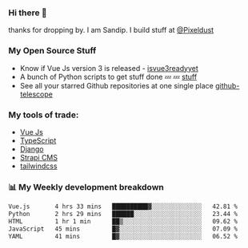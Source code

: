 ### Hi there 👋

thanks for dropping by.
I am Sandip. I build stuff at [@Pixeldust](github.com/pixeldust-in/)

###  **My Open Source Stuff**

 - Know if Vue Js version 3 is released -  [isvue3readyyet](https://github.com/sandiprb/isvue3readyyet)
 - A bunch of Python scripts to get stuff done 💤 💤 [stuff](https://github.com/sandiprb/stuff)
 - See all your starred Github repositories at one single place [github-telescope](https://github.com/sandiprb/github-telescope)



###  **My tools of trade:**
 - [Vue Js](https://github.com/vuejs/vue/)
 - [TypeScript](https://github.com/microsoft/TypeScript)
 - [Django](github.com/django/django)
 - [Strapi CMS](github.com/strapi/strapi)
 - [tailwindcss](https://github.com/tailwindlabs/tailwindcss)


###  📊 **My Weekly development breakdown**
<!--START_SECTION:waka-->

```txt
Vue.js       4 hrs 33 mins   ██████████▓░░░░░░░░░░░░░░   42.81 %
Python       2 hrs 29 mins   ██████░░░░░░░░░░░░░░░░░░░   23.44 %
HTML         1 hr 1 min      ██▒░░░░░░░░░░░░░░░░░░░░░░   09.62 %
JavaScript   45 mins         █▓░░░░░░░░░░░░░░░░░░░░░░░   07.09 %
YAML         41 mins         █▓░░░░░░░░░░░░░░░░░░░░░░░   06.52 %
```

<!--END_SECTION:waka-->
